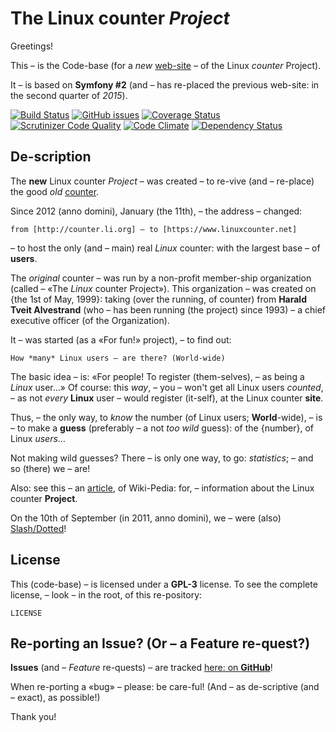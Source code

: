 The Linux counter *Project*
===========================

Greetings!

This – is the Code-base (for a *new* [web-site](https://www.linuxcounter.net) –
of the Linux *counter* Project).

It – is based on **Symfony #2** (and – has re-placed the previous web-site:
in the second quarter of *2015*).

[![Build Status](http://linuxcounter.net:8080/buildStatus/icon?job=TheLinuxCounterProject)](http://linuxcounter.net:8080/job/TheLinuxCounterProject/)
[![GitHub issues](https://img.shields.io/github/issues/christinloehner/linuxcounter.new.svg)](https://github.com/christinloehner/linuxcounter.new/issues)
[![Coverage Status](https://coveralls.io/repos/alexloehner/linuxcounter.new/badge.svg)](https://coveralls.io/r/alexloehner/linuxcounter.new)
[![Scrutinizer Code Quality](https://scrutinizer-ci.com/g/alexloehner/linuxcounter.new/badges/quality-score.png?b=master)](https://scrutinizer-ci.com/g/alexloehner/linuxcounter.new/?branch=master)
[![Code Climate](https://codeclimate.com/github/alexloehner/linuxcounter.new/badges/gpa.svg)](https://codeclimate.com/github/alexloehner/linuxcounter.new)
[![Dependency Status](https://www.versioneye.com/user/projects/5509756b4996ebef3300004f/badge.svg?style=flat)](https://www.versioneye.com/user/projects/5509756b4996ebef3300004f)

De-scription
------------

The **new** Linux counter *Project* – was created – to re-vive (and – re-place)
the good *old* [counter](http://counter.li.org).

Since 2012 (anno domini), January (the 11th), – the address – changed: 

    from [http://counter.li.org] – to [https://www.linuxcounter.net]

– to host the only (and – main) real *Linux* counter: 
with the largest base – of **users**.

The *original* counter – was run by a non-profit member-ship organization
(called – «The *Linux* counter Project»). This organization – was created 
on {the 1st of May, 1999}: taking (over the running, of counter) 
from **Harald Tveit Alvestrand** (who – has been running (the project) 
since 1993) – a chief executive officer (of the Organization).

It – was started (as a «For fun!» project), – to find out: 

    How *many* Linux users – are there? (World-wide)

The basic idea – is: «For people! To register (them-selves), – as being a *Linux* user…»
Of course: this *way*, – you – won't get all Linux users *counted*, –
as not *every* **Linux** user – would register (it-self), at the Linux counter **site**.

Thus, – the only way, to *know* the number (of Linux users; **World**-wide), – is – 
to make a **guess** (preferably – a not *too wild* guess): of the {number}, of Linux *users*… 

Not making wild guesses?
There – is only one way, to go: *statistics*; – and so (there) we – are!

Also: see this – an [article](http://en.wikipedia.org/wiki/Linux_Counter), of Wiki-Pedia:
for, – information about the Linux counter **Project**.

On the 10th of September (in 2011, anno domini), we – were (also) [Slash/Dotted](http://linux.slashdot.org/story/11/09/10/1249257/the-linux-counter-relaunches)!

License
-------

This (code-base) – is licensed under a **GPL-3** license. 
To see the complete license, – look – in the root, of this re-pository:

    LICENSE

Re-porting an Issue? (Or – a Feature re-quest?)
-----------------------------------------------

**Issues** (and – *Feature* re-quests) – are tracked [here: on **GitHub**](https://github.com/christinloehner/linuxcounter.new/issues)!

When re-porting a «bug» – please: be care-ful!
(And – as de-scriptive (and – exact), as possible!)

Thank you!
